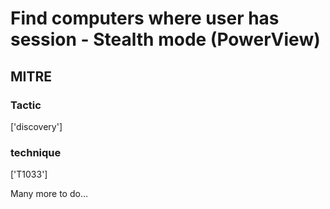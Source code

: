 # Find computers where user has session - Stealth mode (PowerView)

## MITRE

### Tactic
['discovery']

### technique
['T1033']

Many more to do...
